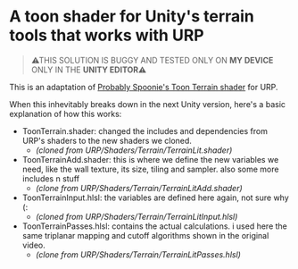 # A toon shader for Unity's terrain tools that works with URP

> ⚠THIS SOLUTION IS BUGGY AND TESTED ONLY ON **MY DEVICE** ONLY IN THE **UNITY EDITOR**⚠

This is an adaptation of [Probably Spoonie's Toon Terrain shader](https://www.youtube.com/watch?v=F_jP3_FKOEE&lc=UgzJG8gfJgI-XClPoHp4AaABAg.9fv08UnOx219lMMJCQED1u) for URP.

When this inhevitably breaks down in the next Unity version, here's a basic explanation of how this works:
- ToonTerrain.shader: changed the includes and dependencies from URP's shaders to the new shaders we cloned.  
  - *(cloned from URP/Shaders/Terrain/TerrainLit.shader)*
- ToonTerrainAdd.shader: this is where we define the new variables we need, like the wall texture, its size, tiling and sampler. also some more includes n stuff  
  - *(clone from URP/Shaders/Terrain/TerrainLitAdd.shader)*
- ToonTerrainInput.hlsl: the variables are defined here again, not sure why (:  
  - *(cloned from URP/Shaders/Terrain/TerrainLitInput.hlsl)*
- ToonTerrainPasses.hlsl: contains the actual calculations. i used here the same triplanar mapping and cutoff algorithms shown in the original video.  
  - *(clone from URP/Shaders/Terrain/TerrainLitPasses.hlsl)*
